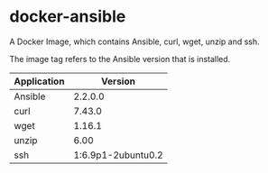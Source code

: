 # docker-ansible
A Docker Image, which contains Ansible, curl, wget, unzip and ssh.

The image tag refers to the Ansible version that is installed.

| Application | Version |
|-------------|---------|
| Ansible | 2.2.0.0 |
| curl | 7.43.0 |
| wget | 1.16.1 |
| unzip | 6.00 |
| ssh | 1:6.9p1-2ubuntu0.2 |
